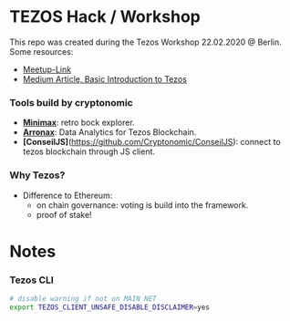 # TEZOS Hack / Workshop
This repo was created during the Tezos Workshop 22.02.2020 @ Berlin. Some resources:
- [Meetup-Link](https://www.meetup.com/de-DE/Tezos-Berlin/events/268464836/)
- [Medium Article, Basic Introduction to Tezos](https://medium.com/the-cryptonomic-aperiodical/blockchain-development-with-tezos-698aa930e50f)

### Tools build by cryptonomic
- **[Minimax](https://mininax.cryptonomic.tech/mainnet/blocks/BM8NvYQ3HdBAwqviET7DYap4ZAhcRZ5YebdWt9vbAJrJcvVyLpj)**: retro bock explorer.
- **[Arronax](https://github.com/Cryptonomic/Arronax)**: Data Analytics for Tezos Blockchain.
- **[ConseilJS]**(https://github.com/Cryptonomic/ConseilJS): connect to tezos blockchain through JS client.

### Why Tezos?
- Difference to Ethereum:
  - on chain governance: voting is build into the framework.
  - proof of stake!

# Notes
### Tezos CLI
```bash
# disable warning if not on MAIN NET
export TEZOS_CLIENT_UNSAFE_DISABLE_DISCLAIMER=yes
```
